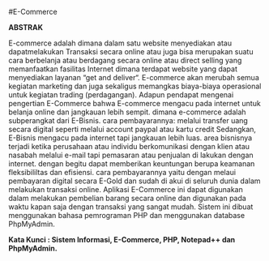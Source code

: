 #E-Commerce

**ABSTRAK**

E-commerce adalah dimana dalam satu website menyediakan atau dapatmelakukan Transaksi secara online atau juga bisa merupakan suatu cara berbelanja atau berdagang secara online atau direct selling yang memanfaatkan fasilitas Internet dimana terdapat website yang dapat menyediakan layanan “get and deliver“. E-commerce akan merubah semua kegiatan marketing dan juga sekaligus memangkas biaya-biaya operasional untuk kegiatan trading (perdagangan). Adapun pendapat mengenai pengertian E-Commerce bahwa E-commerce mengacu pada internet untuk belanja online dan jangkauan lebih sempit. dimana e-commerce adalah subperangkat dari E-Bisnis. cara pembayarannya: melalui transfer uang secara digital seperti melalui account paypal atau kartu credit Sedangkan, E-Bisnis mengacu pada internet tapi jangkauan lebih luas. area bisnisnya terjadi ketika perusahaan atau individu berkomunikasi dengan klien atau nasabah melalui e-mail tapi pemasaran atau penjualan di lakukan dengan internet. dengan begitu dapat memberikan keuntungan berupa keamanan fleksibililtas dan efisiensi. cara pembayarannya yaitu dengan melaui pembayaran digital secara E-Gold dan sudah di akui di seluruh dunia dalam melakukan transaksi online.
Aplikasi E-Commerce ini dapat digunakan dalam melakukan pembelian barang secara online dan digunakan pada waktu kapan saja dengan transaksi yang sangat mudah. Sistem ini dibuat menggunakan bahasa pemrograman PHP dan menggunakan database PhpMyAdmin.  

**Kata Kunci : Sistem Informasi, E-Commerce, PHP, Notepad++  dan PhpMyAdmin.**
